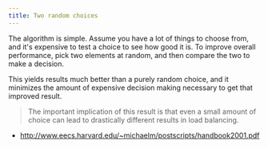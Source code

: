 ```yaml
---
title: Two random choices
---
```

The algorithm is simple. Assume you have a lot of things
to choose from, and it's expensive to test a choice
to see how good it is. To improve overall performance,
pick two elements at random, and then compare the two
to make a decision.

This yields results much better than a purely random choice,
and it minimizes the amount of expensive decision making
necessary to get that improved result.

> The important implication of this result is that even a small amount of choice can lead to drastically different results in load balancing. 

* http://www.eecs.harvard.edu/~michaelm/postscripts/handbook2001.pdf

